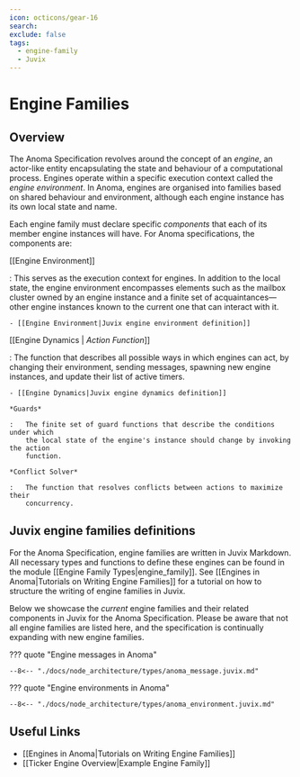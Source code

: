 ```yaml
---
icon: octicons/gear-16
search:
exclude: false
tags:
  - engine-family
  - Juvix
---
```


# Engine Families

## Overview

The Anoma Specification revolves around the concept of an _engine_, an
actor-like entity encapsulating the state and behaviour of a computational
process. Engines operate within a specific execution context called the _engine
environment_. In Anoma, engines are organised into families based on shared
behaviour and environment, although each engine instance has its own local state and
name.

Each engine family must declare specific _components_ that each of its member
engine instances will have. For Anoma specifications, the components are:

[[Engine Environment]]

:   This serves as the execution context for engines. In addition to the local
    state, the engine environment encompasses elements such as the mailbox
    cluster owned by an engine instance and a finite set of acquaintances—other
    engine instances known to the current one that can interact with it.

    - [[Engine Environment|Juvix engine environment definition]]

[[Engine Dynamics | *Action Function*]]

:   The function that describes all possible ways in which engines can act, by
    changing their environment, sending messages, spawning new engine instances,
    and update their list of active timers.

    - [[Engine Dynamics|Juvix engine dynamics definition]]

    *Guards*

    :   The finite set of guard functions that describe the conditions under which
        the local state of the engine's instance should change by invoking the action
        function.

    *Conflict Solver*

    :   The function that resolves conflicts between actions to maximize their
        concurrency.

## Juvix engine families definitions

For the Anoma Specification, engine families are written in Juvix Markdown. All
necessary types and functions to define these engines can be found in the module
[[Engine Family Types|engine_family]].
See [[Engines in Anoma|Tutorials on Writing Engine Families]] for a tutorial on
how to structure the writing of engine families in Juvix.

Below we showcase the _current_ engine families and their related components in
Juvix for the Anoma Specification. Please be aware that not all engine families
are listed here, and the specification is continually expanding with new engine
families.

??? quote "Engine messages in Anoma"

    --8<-- "./docs/node_architecture/types/anoma_message.juvix.md"

??? quote "Engine environments in Anoma"

    --8<-- "./docs/node_architecture/types/anoma_environment.juvix.md"

## Useful Links

- [[Engines in Anoma|Tutorials on Writing Engine Families]]
- [[Ticker Engine Overview|Example Engine Family]]